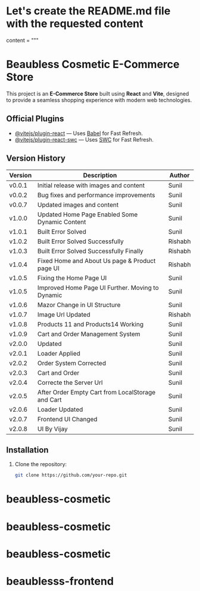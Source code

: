 # Let's create the README.md file with the requested content

content = """

# Beaubless Cosmetic E-Commerce Store

This project is an **E-Commerce Store** built using **React** and **Vite**, designed to provide a seamless shopping experience with modern web technologies.

## Official Plugins

- [@vitejs/plugin-react](https://github.com/vitejs/vite-plugin-react) — Uses [Babel](https://babeljs.io/) for Fast Refresh.
- [@vitejs/plugin-react-swc](https://github.com/vitejs/vite-plugin-react-swc) — Uses [SWC](https://swc.rs/) for Fast Refresh.

## Version History

| Version | Description                                       | Author  |
| ------- | ------------------------------------------------- | ------- |
| v0.0.1  | Initial release with images and content           | Sunil   |
| v0.0.2  | Bug fixes and performance improvements            | Sunil   |
| v0.0.7  | Updated images and content                        | Sunil   |
| v1.0.0  | Updated Home Page Enabled Some Dynamic Content    | Sunil   |
| v1.0.1  | Built Error Solved                                | Sunil   |
| v1.0.2  | Built Error Solved Successfully                   | Rishabh |
| v1.0.3  | Built Error Solved Successfully Finally           | Rishabh |
| v1.0.4  | Fixed Home and About Us page & Product page UI    | Rishabh |
| v1.0.5  | Fixing the Home Page UI                           | Sunil   |
| v1.0.5  | Improved Home Page UI Further. Moving to Dynamic  | Sunil   |
| v1.0.6  | Mazor Change in UI Structure                      | Sunil   |
| v1.0.7  | Image Url Updated                                 | Rishabh |
| v1.0.8  | Products 11 and Products14 Working                | Sunil   |
| v1.0.9  | Cart and Order Management System                  | Sunil   |
| v2.0.0  | Updated                                           | Sunil   |
| v2.0.1  | Loader Applied                                    | Sunil   |
| v2.0.2  | Order System Corrected                            | Sunil   |
| v2.0.3  | Cart and Order                                    | Sunil   |
| v2.0.4  | Correcte the Server Url                           | Sunil   |
| v2.0.5  | After Order Empty Cart from LocalStorage and Cart | Sunil   |
| v2.0.6  | Loader Updated                                    | Sunil   |
| v2.0.7  | Frontend UI Changed                               | Sunil   |
| v2.0.8  | UI By Vijay                               | Sunil   |

## Installation

1. Clone the repository:
   ```bash
   git clone https://github.com/your-repo.git
   ```

# beaubless-cosmetic

# beaubless-cosmetic

# beaubless-cosmetic

# beaublesss-frontend
